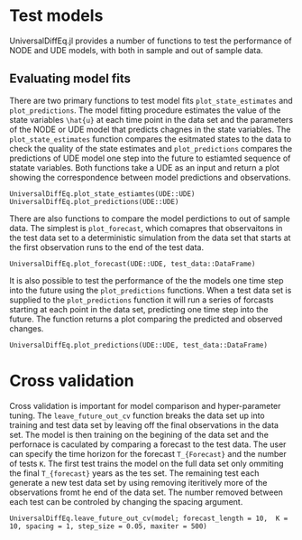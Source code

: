 # Test models

UniversalDiffEq.jl provides a number of functions to test the performance of NODE and UDE models, with both in sample and out of sample data. 

## Evaluating model fits

There are two primary functions to test model fits `plot_state_estimates` and `plot_predictions`. The model fitting procedure estimates the value of the state variables ``\hat{u}`` at each time point in the data set and the parameters of the NODE or UDE model that predicts chagnes in the state variables. The `plot_state_estimates` function compares the esitmated states to the data to check the quality of the state estimates and `plot_predictions` compares the predictions of UDE model one step into the future to estiamted sequence of statate variables. Both functions take a UDE as an input and return a plot showing the correspondence between model predictions and observations. 

```@docs
UniversalDiffEq.plot_state_estiamtes(UDE::UDE)
UniversalDiffEq.plot_predictions(UDE::UDE)
```

There are also functions to compare the model perdictions to out of sample data. The simplest is `plot_forecast`, which comapres that observaitons in the test data set to a deterministic simulation from the data set that starts at the first observation runs to the end of the test data. 

```@docs
UniversalDiffEq.plot_forecast(UDE::UDE, test_data::DataFrame)
```

It is also possible to test the performance of the the models one time step into the future using the `plot_predictions` functions. When a test data set is supplied to the `plot_predictions` function it will run a series of forcasts starting at each point in the data set, predicting one time step into the future. The function returns a plot comparing the predicted and observed changes. 

```@docs
UniversalDiffEq.plot_predictions(UDE::UDE, test_data::DataFrame)
```

# Cross validation

Cross validation is important for model comparison and hyper-parameter tuning. The `leave_future_out_cv` function breaks the data set up into training and test data set by leaving off the final  observations in the data set. The model is then training on the begining of the data set and the perfornace is caculated by comparing a forecast to the test data. The user can specify the time horizon for the forecast ``T_{Forecast}`` and the number of tests ``K``. The first test trains the model on the full data set only ommiting the final ``T_{forecast}`` years as the tes set. The remaining test each generate a new test data set by using removing iteritively more of the observations fromt he end of the data set. The number removed between each test can be controled by changing the spacing argument. 


```@docs
UniversalDiffEq.leave_future_out_cv(model; forecast_length = 10,  K = 10, spacing = 1, step_size = 0.05, maxiter = 500)
```

